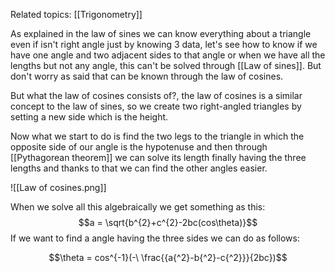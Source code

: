 Related topics: [[Trigonometry]]

As explained in the law of sines we can know everything about a triangle even if isn't right angle just by knowing 3 data, let's see how to know if we have one angle and two adjacent sides to that angle or when we have all the lengths but not any angle, this can't be solved through [[Law of sines]]. But don't worry as said that can be known through the law of cosines.

But what the law of cosines consists of?, the law of cosines is a similar concept to the law of sines, so we create two right-angled triangles by setting a new side which is the height. 

Now what we start to do is find the two legs to the triangle in which the opposite side of our angle is the hypotenuse and then through [[Pythagorean theorem]] we can solve its length finally having the three lengths and thanks to that we can find the other angles easier. 

![[Law of cosines.png]]

When we solve all this algebraically we get something as this:
$$a = \sqrt{b^{2}+c^{2}-2bc(cos\theta)}$$
If we want to find a angle having the three sides we can do as follows:

$$\theta = cos^{-1}(-\ \frac{{a{^2}-b{^2}-c{^2}}}{2bc})$$
